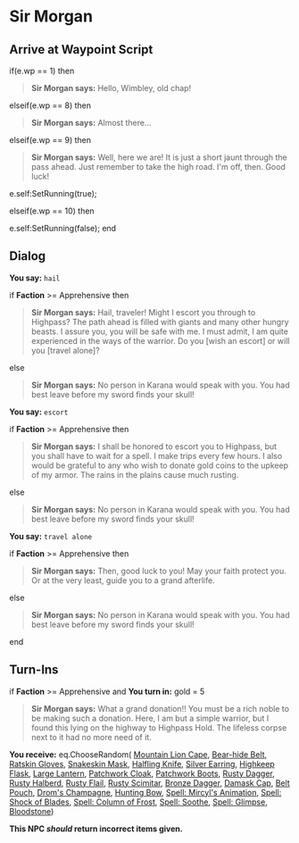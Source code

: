 # Sir Morgan







## Arrive at Waypoint Script

if(e.wp == 1) then


>**Sir Morgan says:** Hello, Wimbley, old chap!

elseif(e.wp == 8) then


>**Sir Morgan says:** Almost there...

elseif(e.wp == 9) then


>**Sir Morgan says:** Well, here we are! It is just a short jaunt through the pass ahead. Just remember to take the high road. I'm off, then. Good luck!


e.self:SetRunning(true);

elseif(e.wp == 10) then


e.self:SetRunning(false);
end

## Dialog

**You say:** `hail`



if **Faction** >= Apprehensive then 



>**Sir Morgan says:** Hail, traveler!  Might I escort you through to Highpass? The path ahead is filled with giants and many other hungry beasts. I assure you, you will be safe with me. I must admit, I am quite experienced in the ways of the warrior. Do you [wish an escort] or will you [travel alone]?


else



>**Sir Morgan says:** No person in Karana would speak with you. You had best leave before my sword finds your skull!




**You say:** `escort`



if **Faction** >= Apprehensive then 



>**Sir Morgan says:** I shall be honored to escort you to Highpass, but you shall have to wait for a spell. I make trips every few hours. I also would be grateful to any who wish to donate gold coins to the upkeep of my armor. The rains in the plains cause much rusting.


else



>**Sir Morgan says:** No person in Karana would speak with you. You had best leave before my sword finds your skull!




**You say:** `travel alone`



if **Faction** >= Apprehensive then 



>**Sir Morgan says:** Then, good luck to you! May your faith protect you. Or at the very least, guide you to a grand afterlife.


else



>**Sir Morgan says:** No person in Karana would speak with you. You had best leave before my sword finds your skull!



end

## Turn-Ins




if **Faction** >= Apprehensive and  **You turn in:** gold = 5


>**Sir Morgan says:** What a grand donation!! You must be a rich noble to be making such a donation. Here, I am but a simple warrior, but I found this lying on the highway to Highpass Hold. The lifeless corpse next to it had no more need of it.


 **You receive:** eq.ChooseRandom( [Mountain Lion Cape](/item/2041), [Bear-hide Belt](/item/2904), [Ratskin Gloves](/item/2312), [Snakeskin Mask](/item/2307), [Halfling Knife](/item/8306), [Silver Earring](/item/10006), [Highkeep Flask](/item/13944), [Large Lantern](/item/13004), [Patchwork Cloak](/item/2106), [Patchwork Boots](/item/2112), [Rusty Dagger](/item/7007), [Rusty Halberd](/item/5024), [Rusty Flail](/item/6015), [Rusty Scimitar](/item/5021), [Bronze Dagger](/item/7012), [Damask Cap](/item/1331), [Belt Pouch](/item/17002), [Drom's Champagne](/item/13829), [Hunting Bow](/item/8011), [Spell: Mircyl's Animation](/item/15295), [Spell: Shock of Blades](/item/15324), [Spell: Column of Frost](/item/15380), [Spell: Soothe](/item/15501), [Spell: Glimpse](/item/15051), [Bloodstone](/item/10019)) 






**This NPC *should* return incorrect items given.**

